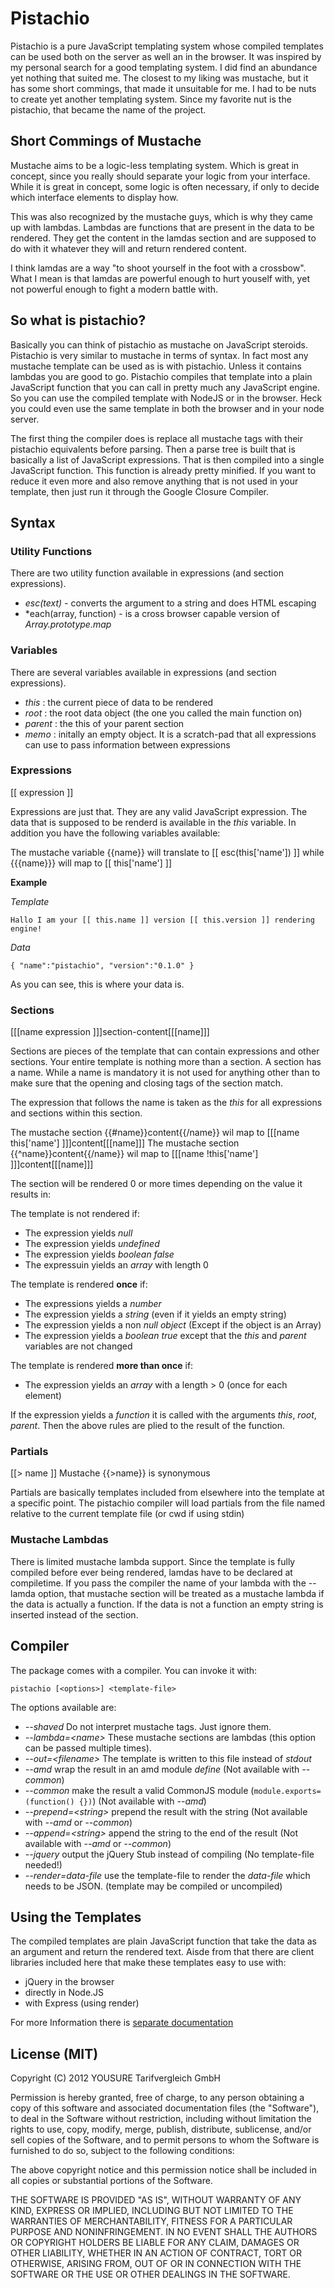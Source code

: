 # Pistachio

Pistachio is a pure JavaScript templating system whose compiled templates can be used both on the server as well an in the browser. It was inspired by my personal search for a good templating system. I did find an abundance yet nothing that suited me. The closest to my liking was mustache, but it has some short commings, that made it unsuitable for me. I had to be nuts to create yet another templating system. Since my favorite nut is the pistachio, that became the name of the project.

## Short Commings of Mustache

Mustache aims to be a logic-less templating system. Which is great in concept, since you really should separate your logic from your interface. While it is great in concept, some logic is often necessary, if only to decide which interface elements to display how.

This was also recognized by the mustache guys, which is why they came up with lambdas. Lambdas are functions that are present in the data to be rendered. They get the content in the lamdas section and are supposed to do with it whatever they will and return rendered content.

I think lamdas are a way "to shoot yourself in the foot with a crossbow". What I mean is that lamdas are powerful enough to hurt youself with, yet not powerful enough to fight a modern battle with.

## So what is pistachio?

Basically you can think of pistachio as mustache on JavaScript steroids. Pistachio is very similar to mustache in terms of syntax. In fact most any mustache template can be used as is with pistachio. Unless it contains lambdas you are good to go. Pistachio compiles that template into a plain JavaScript function that you can call in pretty much any JavaScript engine. So you can use the compiled template with NodeJS or in the browser. Heck you could even use the same template in both the browser and in your node server.

The first thing the compiler does is replace all mustache tags with their pistachio equivalents before parsing. Then a parse tree is built that is basically a list of JavaScript expressions. That is then compiled into a single JavaScript function. This function is already pretty minified. If you want to reduce it even more and also remove anything that is not used in your template, then just run it through the Google Closure Compiler.

## Syntax

### Utility Functions

There are two utility function available in expressions (and section expressions).

 * *esc(text)* - converts the argument to a string and does HTML escaping
 * *each(array, function) - is a cross browser capable version of *Array.prototype.map*

### Variables

There are several variables available in expressions (and section expressions).

 * *this* : the current piece of data to be rendered
 * *root* : the root data object (the one you called the main function on)
 * *parent* : the this of your parent section
 * *memo* : initally an empty object. It is a scratch-pad that all expressions can use to pass information between expressions

### Expressions

  [[ expression ]]

Expressions are just that. They are any valid JavaScript expression. The data that is supposed to be renderd is available in the *this* variable. In addition you have the following variables available:



The mustache variable {{name}} will translate to [[ esc(this['name']) ]] while {{{name}}} will map to [[ this['name'] ]]

**Example**

*Template*

    Hallo I am your [[ this.name ]] version [[ this.version ]] rendering engine!

*Data*

    { "name":"pistachio", "version":"0.1.0" }

As you can see, this is where your data is.

### Sections

  [[[name expression ]]]section-content[[[name]]]

Sections are pieces of the template that can contain expressions and other sections. Your entire template is nothing more than a section. A section has a name. While a name is mandatory it is not used for anything other than to make sure that the opening and closing tags of the section match.

The expression that follows the name is taken as the *this* for all expressions and sections within this section.

The mustache section {{#name}}content{{/name}} wil map to [[[name this['name'] ]]]content[[[name]]]
The mustache section {{^name}}content{{/name}} wil map to [[[name !this['name'] ]]]content[[[name]]]

The section will be rendered 0 or more times depending on the value it results in:

The template is not rendered if:

  * The expression yields *null*
  * The expression yields *undefined*
  * The expression yields *boolean false*
  * The expressuin yields an *array* with length 0

The template is rendered **once** if:

  * The expressions yields a *number*
  * The expression yields a *string* (even if it yields an empty string)
  * The expression yields a non *null* *object* (Except if the object is an Array)
  * The expression yields a *boolean true* except that the *this* and *parent* variables are not changed

The template is rendered **more than once** if:

  * The expression yields an *array* with a length > 0 (once for each element)

If the expression yields a *function* it is called with the arguments *this*, *root*, *parent*. Then the above rules are plied to the result of the function.

### Partials

[[> name ]]  Mustache {{>name}} is synonymous

Partials are basically templates included from elsewhere into the template at a specific point. The pistachio compiler will load partials from the file named relative to the current template file (or cwd if using stdin)

### Mustache Lambdas

There is limited mustache lambda support. Since the template is fully compiled before ever being rendered, lamdas have to be declared at compiletime. If you pass the compiler the name of your lambda with the --lamda option, that mustache section will be treated as a mustache lambda if the data is actually a function. If the data is not a function an empty string is inserted instead of the section.

## Compiler

The package comes with a compiler. You can invoke it with:

    pistachio [<options>] <template-file>

The options available are:

  * *--shaved* Do not interpret mustache tags. Just ignore them.
  * *--lambda=&lt;name>* These mustache sections are lambdas (this option can be passed multiple times).
  * *--out=&lt;filename>* The template is written to this file instead of *stdout*
  * *--amd* wrap the result in an amd module *define* (Not available with *--common*)
  * *--common* make the result a valid CommonJS module (`module.exports=(function() {})`) (Not available with *--amd*)
  * *--prepend=&lt;string>* prepend the result with the string (Not available with *--amd* or *--common*)
  * *--append=&lt;string>* append the string to the end of the result (Not available with *--amd* or *--common*)
  * *--jquery* output the jQuery Stub instead of compiling (No template-file needed!)
  * *--render=data-file* use the template-file to render the *data-file* which needs to be JSON. (template may be compiled or uncompiled)

## Using the Templates

The compiled templates are plain JavaScript function that take the data as an argument and return the rendered text. Aisde from that there are client libraries included here that make these templates easy to use with:

 * jQuery in the browser
 * directly in Node.JS
 * with Express (using render)

For more Information there is [separate documentation](./clients/Readme.md)

## License (MIT)

Copyright (C) 2012 YOUSURE Tarifvergleich GmbH

Permission is hereby granted, free of charge, to any person obtaining a copy of this software and associated documentation files (the "Software"), to deal in the Software without restriction, including without limitation the rights to use, copy, modify, merge, publish, distribute, sublicense, and/or sell copies of the Software, and to permit persons to whom the Software is furnished to do so, subject to the following conditions:

The above copyright notice and this permission notice shall be included in all copies or substantial portions of the Software.

THE SOFTWARE IS PROVIDED "AS IS", WITHOUT WARRANTY OF ANY KIND, EXPRESS OR IMPLIED, INCLUDING BUT NOT LIMITED TO THE WARRANTIES OF MERCHANTABILITY, FITNESS FOR A PARTICULAR PURPOSE AND NONINFRINGEMENT. IN NO EVENT SHALL THE AUTHORS OR COPYRIGHT HOLDERS BE LIABLE FOR ANY CLAIM, DAMAGES OR OTHER LIABILITY, WHETHER IN AN ACTION OF CONTRACT, TORT OR OTHERWISE, ARISING FROM, OUT OF OR IN CONNECTION WITH THE SOFTWARE OR THE USE OR OTHER DEALINGS IN THE SOFTWARE.
